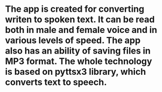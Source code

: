 # The app is created for converting writen to spoken text. It can be read both in male and female voice and in various levels of speed. The app also has an ability of saving files in MP3 format. The whole technology is based on pyttsx3 library, which converts text to speech.
